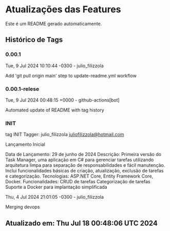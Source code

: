 # Atualizações das Features
Este é um README gerado automaticamente.

## Histórico de Tags

### 0.00.1

Tue, 9 Jul 2024 10:10:44 -0300 - julio_filizzola

Add 'git pull origin main' step to update-readme.yml workflow

### 0.00.1-relese

Tue, 9 Jul 2024 00:48:15 +0000 - github-actions[bot]

Automated update of README with tag history

### INIT

tag INIT
Tagger: julio_filizzola <juliofilizzola@hotmail.com>

Lançamento Inicial

Data de Lançamento: 29 de junho de 2024
Descrição: Primeira versão do Task Manager, uma aplicação em C# para gerenciar tarefas utilizando arquitetura limpa para separação de responsabilidades e fácil manutenção. Inclui funcionalidades básicas de criação, atualização, exclusão de tarefas e categorização.
Tecnologias: ASP.NET Core, Entity Framework Core, Docker.
Funcionalidades:
CRUD de tarefas
Categorização de tarefas
Suporte a Docker para implantação simplificada

Thu, 4 Jul 2024 21:01:05 -0300 - julio_filizzola

Merging devops

## Atualizado em: Thu Jul 18 00:48:06 UTC 2024
